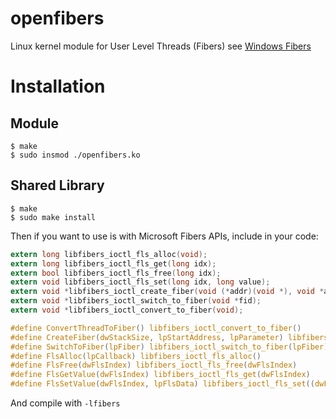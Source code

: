 # openfibers
Linux kernel module for User Level Threads (Fibers)
see [Windows Fibers](https://docs.microsoft.com/en-us/windows/desktop/procthread/fibers)

# Installation

## Module

```shell
$ make
$ sudo insmod ./openfibers.ko
```

## Shared Library
```shell
$ make
$ sudo make install
```

Then if you want to use is with Microsoft Fibers APIs, include in your code:
```c
extern long libfibers_ioctl_fls_alloc(void);
extern long libfibers_ioctl_fls_get(long idx);
extern bool libfibers_ioctl_fls_free(long idx);
extern void libfibers_ioctl_fls_set(long idx, long value);
extern void *libfibers_ioctl_create_fiber(void (*addr)(void *), void *args);
extern void *libfibers_ioctl_switch_to_fiber(void *fid);
extern void *libfibers_ioctl_convert_to_fiber(void);

#define ConvertThreadToFiber() libfibers_ioctl_convert_to_fiber()
#define CreateFiber(dwStackSize, lpStartAddress, lpParameter) libfibers_ioctl_create_fiber(lpStartAddress, lpParameter)
#define SwitchToFiber(lpFiber) libfibers_ioctl_switch_to_fiber(lpFiber)
#define FlsAlloc(lpCallback) libfibers_ioctl_fls_alloc()
#define FlsFree(dwFlsIndex) libfibers_ioctl_fls_free(dwFlsIndex)
#define FlsGetValue(dwFlsIndex) libfibers_ioctl_fls_get(dwFlsIndex)
#define FlsSetValue(dwFlsIndex, lpFlsData) libfibers_ioctl_fls_set((dwFlsIndex), (long long) (lpFlsData))
```

And compile with `-lfibers`
